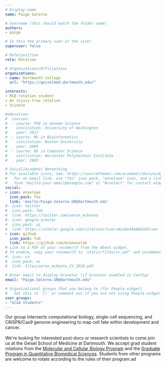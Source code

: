 ```yaml
---
# Display name
name: Paige Salerno

# Username (this should match the folder name)
authors:
- paige

# Is this the primary user of the site?
superuser: false

# Role/position
role: Rotation

# Organizations/Affiliations
organizations:
- name: Dartmouth College
  url: "https://geiselmed.dartmouth.edu/"

interests:
- MCB rotation student
- An injury-free rotation
- Science

#education:
#  courses:
#  - course: PhD in Genome Science
#    institution: University of Washington
#    year: 2017
#  - course: MS in Bioinformatics
#    institution: Boston University
#    year: 2009
#  - course: BS in Computer Science
#    institution: Worcester Polytechnic Institute 
#    year: 2003

# Social/Academic Networking
# For available icons, see: https://sourcethemes.com/academic/docs/widgets/#icons
#   For an email link, use "fas" icon pack, "envelope" icon, and a link in the
#   form "mailto:your-email@example.com" or "#contact" for contact widget.
social:
- icon: envelope
  icon_pack: fas
  link: 'mailto:Paige.Salerno.GR@dartmouth.edu'
#- icon: twitter
#  icon_pack: fab
#  link: https://twitter.com/aaron_mckenna
#- icon: google-scholar
#  icon_pack: ai
#  link: https://scholar.google.com/citations?user=ALmdx44AAAAJ&hl=en
- icon: github
  icon_pack: fab
  link: https://github.com/mckennalab
# Link to a PDF of your resume/CV from the About widget.
# To enable, copy your resume/CV to `static/files/cv.pdf` and uncomment the lines below.  
#- icon: cv
#  icon_pack: ai
#  link: files/aaron_mckenna_CV_2019.pdf

# Enter email to display Gravatar (if Gravatar enabled in Config)
email: "Paige.Salerno.GR@dartmouth.edu"
  
# Organizational groups that you belong to (for People widget)
#   Set this to `[]` or comment out if you are not using People widget.  
user_groups:
- "Grad Students"
---
```

Our group intersects computational biology, single-cell sequencing, and CRISPR/Cas9 genome engineering to map cell fate within development and cancer.
<br>
<br>
We're looking for interested post-docs or research scientists to come join us at the Geisel School of Medicine at Dartmouth. We accept grad student rotations from the <a href="https://graduate.dartmouth.edu/mcb/">Molecular and Cellular Biology Program</a> and the <a href="https://geiselmed.dartmouth.edu/qbs/">Graduate Program in Quantitative Biomedical Sciences</a>. Students from other programs are welcome to rotate according to the rules of their program.ad
